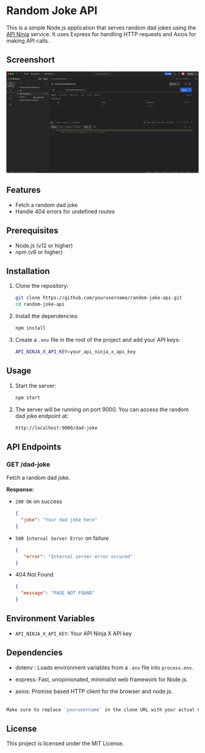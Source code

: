 # Random Joke API

This is a simple Node.js application that serves random dad jokes using the [API Ninja](https://api-ninjas.com/api/dadjokes) service. It uses Express for handling HTTP requests and Axios for making API calls.

## Screenshort
![img](Screenshort.png)

## Features

- Fetch a random dad joke
- Handle 404 errors for undefined routes

## Prerequisites

- Node.js (v12 or higher)
- npm (v6 or higher)

## Installation

1. Clone the repository:

    ```sh
    git clone https://github.com/yourusername/random-joke-api.git
    cd random-joke-api
    ```

2. Install the dependencies:

    ```sh
    npm install
    ```

3. Create a `.env` file in the root of the project and add your API keys:

    ```sh
    API_NINJA_X_API_KEY=your_api_ninja_x_api_key
    ```

## Usage

1. Start the server:

    ```sh
    npm start
    ```

2. The server will be running on port 9000. You can access the random dad joke endpoint at:

    ```sh
    http://localhost:9000/dad-joke
    ```

## API Endpoints

### GET /dad-joke

Fetch a random dad joke.

**Response:**

- `200 OK` on success
  ```json
  {
    "joke": "Your dad joke here"
  }

- `500 Internal Server Error` on failure
  ```json
  {
     "error": "Internal server error occured"
  }

- 404 Not Found
  ```json
  {
    "message": "PAGE NOT FOUND"
  } 

## Environment Variables

- `API_NINJA_X_API_KEY`: Your API Ninja X API key

## Dependencies
- dotenv : Loads environment variables from a `.env` file into `process.env`. 

- express: Fast, unopinionated, minimalist web framework for Node.js.

- axios: Promise based HTTP client for the browser and node.js.

```perl

Make sure to replace `yourusername` in the clone URL with your actual GitHub username if you plan to use the URL provided. Also, ensure you have your API keys ready and properly set in the `.env` file.
```

## License
This project is licensed under the MIT License.
